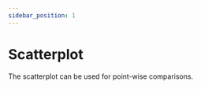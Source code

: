 ```yaml
---
sidebar_position: 1
---
```


# Scatterplot

The scatterplot can be used for point-wise comparisons.
